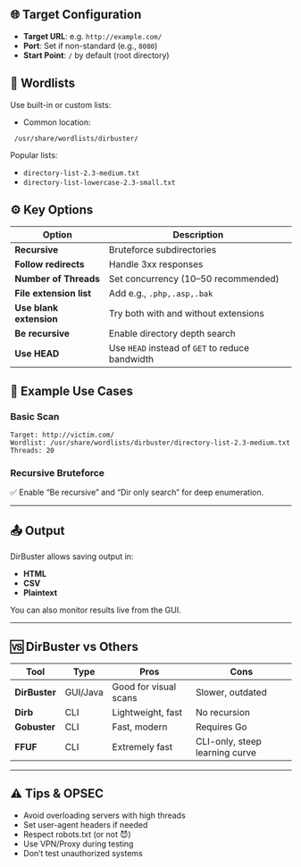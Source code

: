 ## 🌐 Target Configuration

- **Target URL**: e.g. `http://example.com/`
- **Port**: Set if non-standard (e.g., `8080`)
- **Start Point**: `/` by default (root directory)

## 📁 Wordlists

Use built-in or custom lists:

- Common location:

```
 /usr/share/wordlists/dirbuster/
```
Popular lists:

- `directory-list-2.3-medium.txt`
- `directory-list-lowercase-2.3-small.txt`

## ⚙️ Key Options

| Option                  | Description                                     |
| ----------------------- | ----------------------------------------------- |
| **Recursive**           | Bruteforce subdirectories                       |
| **Follow redirects**    | Handle 3xx responses                            |
| **Number of Threads**   | Set concurrency (10–50 recommended)             |
| **File extension list** | Add e.g., `.php,.asp,.bak`                      |
| **Use blank extension** | Try both with and without extensions            |
| **Be recursive**        | Enable directory depth search                   |
| **Use HEAD**            | Use `HEAD` instead of `GET` to reduce bandwidth |

## 🧪 Example Use Cases

### Basic Scan

```
Target: http://victim.com/
Wordlist: /usr/share/wordlists/dirbuster/directory-list-2.3-medium.txt
Threads: 20
```
### Recursive Bruteforce

✅ Enable “Be recursive” and “Dir only search” for deep enumeration.

---

## 📤 Output

DirBuster allows saving output in:

- **HTML**
- **CSV**
- **Plaintext**

You can also monitor results live from the GUI.

---

## 🆚 DirBuster vs Others

| Tool          | Type     | Pros                  | Cons                           |
| ------------- | -------- | --------------------- | ------------------------------ |
| **DirBuster** | GUI/Java | Good for visual scans | Slower, outdated               |
| **Dirb**      | CLI      | Lightweight, fast     | No recursion                   |
| **Gobuster**  | CLI      | Fast, modern          | Requires Go                    |
| **FFUF**      | CLI      | Extremely fast        | CLI-only, steep learning curve |

---

## ⚠️ Tips & OPSEC

- Avoid overloading servers with high threads
- Set user-agent headers if needed
- Respect robots.txt (or not 😈)
- Use VPN/Proxy during testing
- Don’t test unauthorized systems










































